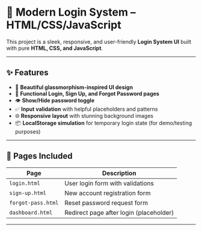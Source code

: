 # 🔐 Modern Login System – HTML/CSS/JavaScript

This project is a sleek, responsive, and user-friendly **Login System UI** built with pure **HTML, CSS, and JavaScript**.

---

## ✨ Features

- 🎨 **Beautiful glassmorphism-inspired UI design**
- 🔐 **Functional Login, Sign Up, and Forgot Password pages**
- 👁️ **Show/Hide password toggle**
- ✅ **Input validation** with helpful placeholders and patterns
- 🌐 **Responsive layout** with stunning background images
- 📦 **LocalStorage simulation** for temporary login state (for demo/testing purposes)

---

## 📁 Pages Included

| Page            | Description                         |
|-----------------|-------------------------------------|
| `login.html`    | User login form with validations    |
| `sign-up.html`  | New account registration form       |
| `forgot-pass.html` | Reset password request form     |
| `dashboard.html`| Redirect page after login (placeholder) |

---
